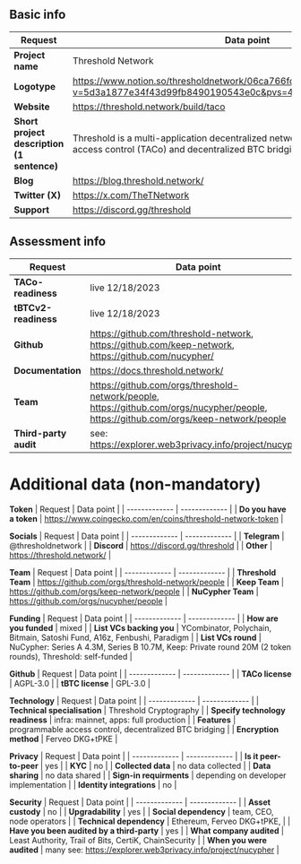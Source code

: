 ## Basic info

| Request  | Data point | 
| ------------- | ------------- |
| **Project name**  | Threshold Network |
| **Logotype**  | https://www.notion.so/thresholdnetwork/06ca766fc2cd402ab99bfe952a41c5af?v=5d3a1877e34f43d99fb8490190543e0c&pvs=4 |
| **Website**  | https://threshold.network/build/taco |
| **Short project description (1 sentence)** | Threshold is a multi-application decentralized network offering programmable access control (TACo) and decentralized BTC bridging (tBTC) |
| **Blog** | https://blog.threshold.network/ |
| **Twitter (X)** | https://x.com/TheTNetwork |
| **Support** | https://discord.gg/threshold |

## Assessment info

| Request  | Data point | 
| ------------- | ------------- |
| **TACo-readiness** | live 12/18/2023 |
| **tBTCv2-readiness** | live 12/18/2023 |
| **Github**  | https://github.com/threshold-network, https://github.com/keep-network, https://github.com/nucypher/ |
| **Documentation**  | https://docs.threshold.network/ |
| **Team**  | https://github.com/orgs/threshold-network/people, https://github.com/orgs/nucypher/people, https://github.com/orgs/keep-network/people |
| **Third-party audit**  | see: https://explorer.web3privacy.info/project/nucypher |


# Additional data (non-mandatory)

**Token**
| Request  | Data point | 
| ------------- | ------------- |
| **Do you have a token** | https://www.coingecko.com/en/coins/threshold-network-token |

**Socials**
| Request  | Data point | 
| ------------- | ------------- |
| **Telegram** | @thresholdnetwork |
| **Discord** | https://discord.gg/threshold |
| **Other** | https://threshold.network/ |

**Team**
| Request  | Data point | 
| ------------- | ------------- |
| **Threshold Team** | https://github.com/orgs/threshold-network/people | 
| **Keep Team** | https://github.com/orgs/keep-network/people |
| **NuCypher Team** | https://github.com/orgs/nucypher/people |

**Funding**
| Request  | Data point | 
| ------------- | ------------- |
| **How are you funded**  | mixed | 
| **List VCs backing you**  | YCombinator, Polychain, Bitmain, Satoshi Fund, A16z, Fenbushi, Paradigm |
| **List VCs round**  | NuCypher: Series A 4.3M, Series B 10.7M, Keep: Private round 20M (2 token rounds), Threshold: self-funded | 

**Github**
| Request  | Data point | 
| ------------- | ------------- |
| **TACo license**  | AGPL-3.0 |
| **tBTC license**  | GPL-3.0 |

**Technology**
| Request  | Data point | 
| ------------- | ------------- |
| **Technical specialisation**  | Threshold Cryptography | 
| **Specify technology readiness**  | infra: mainnet, apps: full production | 
| **Features**  | programmable access control, decentralized BTC bridging  | 
| **Encryption method**  | Ferveo DKG+tPKE  | 

**Privacy**
| Request  | Data point | 
| ------------- | ------------- |
| **Is it peer-to-peer**  | yes | 
| **KYC**  | no |
| **Collected data**  | no data collected |
| **Data sharing** | no data shared |
| **Sign-in requirments** | depending on developer implementation |
| **Identity integrations** | no |

**Security**
| Request  | Data point | 
| ------------- | ------------- |
| **Asset custody** | no | 
| **Upgradability**  | yes |
| **Social dependency**  | team, CEO, node operators |
| **Technical dependency** | Ethereum, Ferveo DKG+tPKE,  |
| **Have you been audited by a third-party** | yes |
| **What company audited** | Least Authority, Trail of Bits, CertiK, ChainSecurity |
| **When you were audited** | many see: https://explorer.web3privacy.info/project/nucypher |


